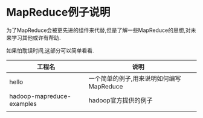 # MapReduce例子说明



为了MapReduce会被更先进的组件来代替,但是了解一些MapReduce的思想,对未来学习其他或许有帮助.

如果怕耽误时间,这部分可以简单看看.





| 工程名                    | 说明                                     |      |
| ------------------------- | ---------------------------------------- | ---- |
| hello                     | 一个简单的例子,用来说明如何编写MapReduce |      |
| hadoop-mapreduce-examples | hadoop官方提供的例子                     |      |
|                           |                                          |      |

